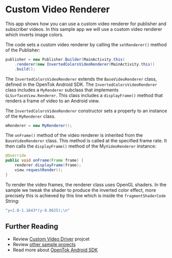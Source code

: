 # Custom Video Renderer

This app shows how you can use a custom video renderer for publisher and
subscriber videos. In this sample app we will use a custom video renderer which inverts image colors.

The code sets a custom video renderer by calling the `setRenderer()` method of the Publisher:

```java
publisher = new Publisher.Builder(MainActivity.this)
    .renderer(new InvertedColorsVideoRenderer(MainActivity.this))
    .build();
```

The `InvertedColorsVideoRenderer` extends the `BaseVideoRenderer` class, defined in the OpenTok Android SDK.
The `InvertedColorsVideoRenderer` class includes a `MyRenderer` subclass that implements `GLSurfaceView.Renderer`.
This class includes a `displayFrame()` method that renders a frame of video to an Android view.

The `InvertedColorsVideoRenderer` constructor sets a property to an instance of the `MyRenderer` class.

```java
mRenderer = new MyRenderer();
```

The `onFrame()` method of the video renderer is inherited from the `BaseVideoRenderer` class.
This method is called at the specified frame rate. It then calls the `displayFrame()` method of
the M`yVideoRenderer` instance:

```java
@Override
public void onFrame(Frame frame) {
    renderer.displayFrame(frame);
    view.requestRender();
}
```

To render the video frames, the renderer class uses OpenGL shaders. In the sample we tweak the
shader to produce the inverted color effect, more precisely this is achieved by this line which is
inside the `fragmentShaderCode` String:

```java
"y=1.0-1.1643*(y-0.0625);\n"
```

## Further Reading

* Review [Custom Video Driver](../Custom-Video-Driver) projcet
* Review [other sample projects](../)
* Read more about [OpenTok Android SDK](https://tokbox.com/developer/sdks/android/)
